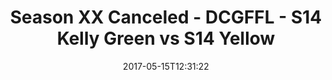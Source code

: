 ---
title: Season XX Canceled - DCGFFL - S14 Kelly Green vs S14 Yellow
teams-score:
- team: _teams/s14-kelly.md
  score: 20
- team: _teams/s14-yellow.md
  score: 26
mvp: Kurt, Clemons
game-ball: Tackney, Rachel
season: 14
week: 9
date: '2017-05-15T12:31:22'
pageid: season-14-playoffs-may-14-2017-5097-vs-5109
---